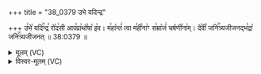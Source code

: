 +++
title = "38_0379 उभे यदिन्द्र"

+++
उ꣣भे꣡ यदि꣢꣯न्द्र꣣ रो꣡द꣢सी आप꣣प्रा꣢थो꣣षा꣡ इ꣡व। म꣣हा꣡न्तं꣢ त्वा म꣣ही꣡ना꣢ꣳ स꣣म्रा꣡जं꣢ चर्षणी꣣ना꣢म्। दे꣣वी꣡ जनि꣢꣯त्र्यजीजनद्भ꣣द्रा꣡ जनि꣢꣯त्र्यजीजनत् ॥ 38:0379 ॥

<details><summary>मूलम् (VC)</summary>

उ꣣भे꣡ यदि꣢꣯न्द्र रो꣡द꣢सी आप꣣प्रा꣢थो꣣षा꣡ इ꣢व । म꣣हा꣡न्तं꣢ त्वा म꣣ही꣡ना꣢ꣳ स꣣म्रा꣡जं꣢ चर्षणी꣣ना꣢म् । दे꣣वी꣡ जनि꣢꣯त्र्यजीजनद्भ꣣द्रा꣡ जनि꣢꣯त्र्यजीजनत् ॥३७९॥
</details>

<details><summary>विस्वर-मूलम् (VC)</summary>

उभे यदिन्द्र रोदसी आपप्राथोषा इव । महान्तं त्वा महीनाꣳ सम्राजं चर्षणीनाम् । देवी जनित्र्यजीजनद्भद्रा जनित्र्यजीजनत् ॥३७९॥
</details>